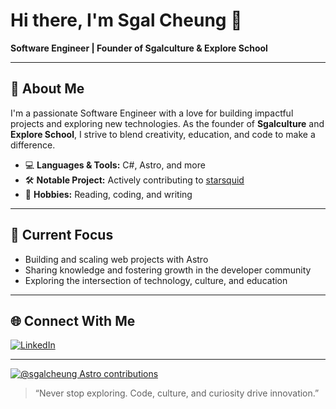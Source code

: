 # Hi there, I'm Sgal Cheung 👋

**Software Engineer | Founder of Sgalculture & Explore School**

---

## 🚀 About Me

I'm a passionate Software Engineer with a love for building impactful projects and exploring new technologies. As the founder of **Sgalculture** and **Explore School**, I strive to blend creativity, education, and code to make a difference.

- 💻 **Languages & Tools:** C#, Astro, and more
- 🛠️ **Notable Project:** Actively contributing to [starsquid](https://github.com/sgalcheung/starsquid)
- 📖 **Hobbies:** Reading, coding, and writing

---

## 🌱 Current Focus

- Building and scaling web projects with Astro
- Sharing knowledge and fostering growth in the developer community
- Exploring the intersection of technology, culture, and education

---

## 🌐 Connect With Me

[![LinkedIn](https://img.shields.io/badge/-LinkedIn-blue?logo=linkedin&logoColor=white&style=flat-square)](https://www.linkedin.com/in/sgalcheung/)

---

[![@sgalcheung Astro contributions](https://astro.badg.es/v2/contributor/sgalcheung.svg)](https://astro.badg.es/contributor/sgalcheung/)

> “Never stop exploring. Code, culture, and curiosity drive innovation.”
